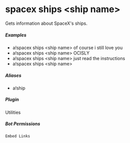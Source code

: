 # spacex ships &lt;ship name&gt;

Gets information about SpaceX's ships.
			

##### Examples

* a!spacex ships &lt;ship name&gt; of course i still love you
* a!spacex ships &lt;ship name&gt; OCISLY
* a!spacex ships &lt;ship name&gt; just read the instructions
* a!spacex ships &lt;ship name&gt; 


##### Aliases

* a!ship


##### Plugin
Utilities


##### Bot Permissions
`Embed Links`